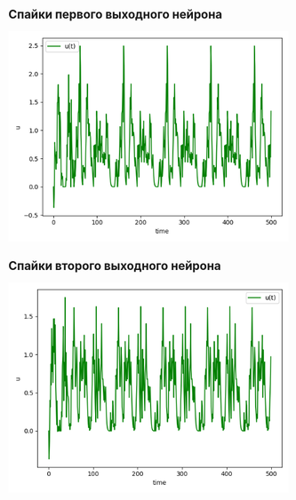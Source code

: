 ## Спайки первого выходного нейрона
![example](https://raw.githubusercontent.com/unknownoperation/neurobiology_lab4/master/res/output1.png)

## Спайки второго выходного нейрона
![example](https://raw.githubusercontent.com/unknownoperation/neurobiology_lab4/master/res/output2.png)

